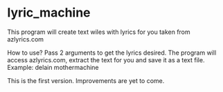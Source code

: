 # lyric_machine
This program will create text wiles with lyrics for you taken from azlyrics.com

How to use? 
Pass 2 arguments to get the lyrics desired. 
The program will access azlyrics.com, extract the text for you and save it as a text file. 
Example: delain mothermachine 

This is the first version.
Improvements are yet to come.

